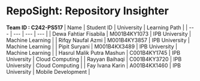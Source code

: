 # RepoSight: Repository Insighter



<b> Team ID : C242-PS517 </b>
| Name | Student ID | University | Learning Path |
| --- | --- | --- | --- |
| Dewa Fahtiar Fisabila | M001B4KY1073 | IPB University | Machine Learning |
| Rifqy Naufal Azmi | M001B4KY3857 | IPB University | Machine Learning |
| Pipit Suryani | M001B4KX3489 | IPB University | Machine Learning |
| Hasrul Malik Putra Mashun | C001B4KY1745 | IPB University | Cloud Computing |
| Rayyan Baihaqi | C001B4KY3720 | IPB University | Cloud Computing |
| Fay Ivana Karin | A001B4KX1460 | IPB University | Mobile Development |
